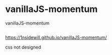 # vanillaJS-momentum
vanillaJS-momentum

##
https://1nsidewill.github.io/vanillaJS-momentum/

css not designed

